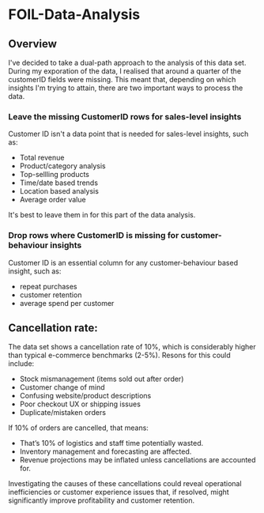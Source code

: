# FOIL-Data-Analysis

## Overview

I've decided to take a dual-path approach to the analysis of this data set. During my exporation of the data, I realised that around a quarter of the customerID fields were missing. This meant that, depending on which insights I'm trying to attain, there are two important ways to process the data. 

### Leave the missing CustomerID rows for sales-level insights

Customer ID isn't a data point that is needed for sales-level insights, such as:
- Total revenue
- Product/category analysis
- Top-sellling products
- Time/date based trends
- Location based analysis
- Average order value

It's best to leave them in for this part of the data analysis.

### Drop rows where CustomerID is missing for customer-behaviour insights

Customer ID is an essential column for any customer-behaviour based insight, such as:
- repeat purchases
- customer retention
- average spend per customer

## Cancellation rate:

The data set shows a cancellation rate of 10%, which is considerably higher than typical e-commerce benchmarks (2-5%). Resons for this could include: 
- Stock mismanagement (items sold out after order)
- Customer change of mind
- Confusing website/product descriptions
- Poor checkout UX or shipping issues
- Duplicate/mistaken orders

If 10% of orders are cancelled, that means: 
- That’s 10% of logistics and staff time potentially wasted.
- Inventory management and forecasting are affected.
- Revenue projections may be inflated unless cancellations are accounted for.

Investigating the causes of these cancellations could reveal operational inefficiencies or customer experience issues that, if resolved, might significantly improve profitability and customer retention.